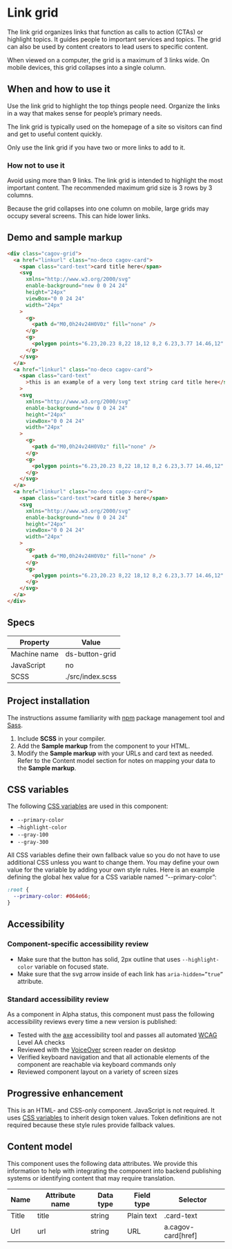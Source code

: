 # Link grid

The link grid organizes links that function as calls to action (CTAs) or highlight topics. It guides people to important services and topics. The grid can also be used by content creators to lead users to specific content.

When viewed on a computer, the grid is a maximum of 3 links wide. On mobile devices, this grid collapses into a single column.

## When and how to use it

Use the link grid to highlight the top things people need. Organize the links in a way that makes sense for people’s primary needs.

The link grid is typically used on the homepage of a site so visitors can find and get to useful content quickly.

Only use the link grid if you have two or more links to add to it.

### How not to use it

Avoid using more than 9 links. The link grid is intended to highlight the most important content. The recommended maximum grid size is 3 rows by 3 columns.

Because the grid collapses into one column on mobile, large grids may occupy several screens. This can hide lower links.

## Demo and sample markup

<html-preview>

```html preview
<div class="cagov-grid">
  <a href="linkurl" class="no-deco cagov-card">
    <span class="card-text">card title here</span>
    <svg
      xmlns="http://www.w3.org/2000/svg"
      enable-background="new 0 0 24 24"
      height="24px"
      viewBox="0 0 24 24"
      width="24px"
    >
      <g>
        <path d="M0,0h24v24H0V0z" fill="none" />
      </g>
      <g>
        <polygon points="6.23,20.23 8,22 18,12 8,2 6.23,3.77 14.46,12" />
      </g>
    </svg>
  </a>
  <a href="linkurl" class="no-deco cagov-card">
    <span class="card-text"
      >this is an example of a very long text string card title here</span
    >
    <svg
      xmlns="http://www.w3.org/2000/svg"
      enable-background="new 0 0 24 24"
      height="24px"
      viewBox="0 0 24 24"
      width="24px"
    >
      <g>
        <path d="M0,0h24v24H0V0z" fill="none" />
      </g>
      <g>
        <polygon points="6.23,20.23 8,22 18,12 8,2 6.23,3.77 14.46,12" />
      </g>
    </svg>
  </a>
  <a href="linkurl" class="no-deco cagov-card">
    <span class="card-text">card title 3 here</span>
    <svg
      xmlns="http://www.w3.org/2000/svg"
      enable-background="new 0 0 24 24"
      height="24px"
      viewBox="0 0 24 24"
      width="24px"
    >
      <g>
        <path d="M0,0h24v24H0V0z" fill="none" />
      </g>
      <g>
        <polygon points="6.23,20.23 8,22 18,12 8,2 6.23,3.77 14.46,12" />
      </g>
    </svg>
  </a>
</div>
```

</html-preview>

## Specs

| Property     | Value            |
| ------------ | ---------------- |
| Machine name | ds-button-grid   |
| JavaScript   | no               |
| SCSS         | ./src/index.scss |

## Project installation

The instructions assume familiarity with [npm](https://npmjs.com) package management tool and [Sass](https://sass-lang.com/).

1. Include **SCSS** in your compiler.
2. Add the **Sample markup** from the component to your HTML.
3. Modify the **Sample markup** with your URLs and card text as needed. Refer to the Content model section for notes on mapping your data to the **Sample markup**.

## CSS variables

The following [CSS variables](https://developer.mozilla.org/en-US/docs/Web/CSS/Using_CSS_custom_properties) are used in this component:

- `--primary-color`
- `—highlight-color`
- `--gray-100`
- `--gray-300`

All CSS variables define their own fallback value so you do not have to use additional CSS unless you want to change them. You may define your own value for the variable by adding your own style rules. Here is an example defining the global hex value for a CSS variable named “--primary-color”:

```css
:root {
  --primary-color: #064e66;
}
```

## Accessibility

### Component-specific accessibility review

- Make sure that the button has solid, 2px outline that uses `--highlight-color` variable on focused state.
- Make sure that the svg arrow inside of each link has `aria-hidden=”true”` attribute.

### Standard accessibility review

As a component in Alpha status, this component must pass the following accessibility reviews every time a new version is published:

- Tested with the [axe](https://www.deque.com/axe/) accessibility tool and passes all automated [WCAG](https://www.w3.org/TR/WCAG21/) Level AA checks
- Reviewed with the [VoiceOver](https://www.apple.com/voiceover/info/guide/_1121.html) screen reader on desktop
- Verified keyboard navigation and that all actionable elements of the component are reachable via keyboard commands only
- Reviewed component layout on a variety of screen sizes

## Progressive enhancement

This is an HTML- and CSS-only component. JavaScript is not required. It uses [CSS variables](<https://developer.mozilla.org/en-US/docs/Web/CSS/var()#syntax>) to inherit design token values. Token definitions are not required because these style rules provide fallback values.

## Content model

This component uses the following data attributes. We provide this information to help with integrating the component into backend publishing systems or identifying content that may require translation.

| Name  | Attribute name | Data type | Field type | Selector           |
| ----- | -------------- | --------- | ---------- | ------------------ |
| Title | title          | string    | Plain text | .card-text         |
| Url   | url            | string    | URL        | a.cagov-card[href] |
